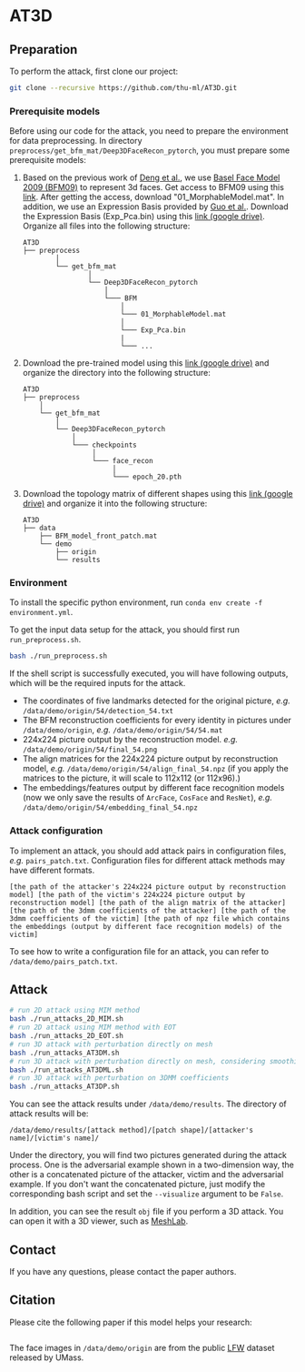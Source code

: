 # AT3D

## Preparation

To perform the attack, first clone our project:

```bash
git clone --recursive https://github.com/thu-ml/AT3D.git
```

### Prerequisite models
Before using our code for the attack, you need to prepare the environment for data preprocessing. In directory `preprocess/get_bfm_mat/Deep3DFaceRecon_pytorch`, you must prepare some prerequisite models:

1. Based on the previous work of [Deng et al.](https://arxiv.org/abs/1903.08527), we use [Basel Face Model 2009 (BFM09)](https://faces.dmi.unibas.ch/bfm/main.php?nav=1-0&id=basel_face_model) to represent 3d faces. Get access to BFM09 using this [link](https://faces.dmi.unibas.ch/bfm/main.php?nav=1-2&id=downloads). After getting the access, download "01_MorphableModel.mat". In addition, we use an Expression Basis provided by [Guo et al.](https://github.com/Juyong/3DFace). Download the Expression Basis (Exp_Pca.bin) using this [link (google drive)](https://drive.google.com/file/d/1bw5Xf8C12pWmcMhNEu6PtsYVZkVucEN6/view). Organize all files into the following structure:

    ```
    AT3D
    ├── preprocess
            │
            └── get_bfm_mat
                    │
                    └── Deep3DFaceRecon_pytorch
                        │
                        └─── BFM
                            │
                            └─── 01_MorphableModel.mat
                            │
                            └─── Exp_Pca.bin
                            |
                            └─── ...
    ```
2. Download the pre-trained model using this [link (google drive)](https://drive.google.com/drive/folders/1liaIxn9smpudjjqMaWWRpP0mXRW_qRPP) and organize the directory into the following structure:

    ```
    AT3D
    ├── preprocess
        │
        └── get_bfm_mat
            │
            └── Deep3DFaceRecon_pytorch
                │
                └─── checkpoints
                     │
                     └─── face_recon
                          │
                          └─── epoch_20.pth

    ```

3. Download the topology matrix of different shapes using this [link (google drive)](https://drive.google.com/file/d/10scXpVnxMNNHqsdVThSYVvJP4oa20n7i/view?usp=share_link) and organize it into the following structure:

    ```
    AT3D
    ├── data
        ├── BFM_model_front_patch.mat
        └── demo
            ├── origin
            └── results
    
    ```

### Environment

To install the specific python environment, run `conda env create -f environment.yml`.

To get the input data setup for the attack, you should first run `run_preprocess.sh`.

```bash
bash ./run_preprocess.sh
```

If the shell script is successfully executed, you will have following outputs, which will be the required inputs for the attack.

- The coordinates of five landmarks detected for the original picture, *e.g.* `/data/demo/origin/54/detection_54.txt`
- The BFM reconstruction coefficients for every identity in pictures under `/data/demo/origin`, *e.g.* `/data/demo/origin/54/54.mat`
- 224x224 picture output by the reconstruction model. *e.g.* `/data/demo/origin/54/final_54.png`
- The align matrices for the 224x224 picture output by reconstruction model, *e.g.* `/data/demo/origin/54/align_final_54.npz` (if you apply the matrices to the picture, it will scale to 112x112 (or 112x96).)
- The embeddings/features output by different face recognition models (now we only save the results of `ArcFace`, `CosFace` and `ResNet`), *e.g.* `/data/demo/origin/54/embedding_final_54.npz`


### Attack configuration
To implement an attack, you should add attack pairs in configuration files, *e.g.* `pairs_patch.txt`. Configuration files for different attack methods may have different formats.

```
[the path of the attacker's 224x224 picture output by reconstruction model] [the path of the victim's 224x224 picture output by reconstruction model] [the path of the align matrix of the attacker] [the path of the 3dmm coefficients of the attacker] [the path of the 3dmm coefficients of the victim] [the path of npz file which contains the embeddings (output by different face recognition models) of the victim]
```
To see how to write a configuration file for an attack, you can refer to `/data/demo/pairs_patch.txt`.


## Attack

```bash
# run 2D attack using MIM method
bash ./run_attacks_2D_MIM.sh
# run 2D attack using MIM method with EOT
bash ./run_attacks_2D_EOT.sh
# run 3D attack with perturbation directly on mesh
bash ./run_attacks_AT3DM.sh
# run 3D attack with perturbation directly on mesh, considering smoothing loss
bash ./run_attacks_AT3DML.sh
# run 3D attack with perturbation on 3DMM coefficients
bash ./run_attacks_AT3DP.sh
```
You can see the attack results under `/data/demo/results`. The directory of attack results will be:

```
/data/demo/results/[attack method]/[patch shape]/[attacker's name]/[victim's name]/
```

Under the directory, you will find two pictures generated during the attack process. One is the adversarial example shown in a two-dimension way, the other is a concatenated picture of the attacker, victim and the adversarial example. If you don't want the concatenated picture, just modify the corresponding bash script and set the `--visualize` argument to be `False`.

 In addition, you can see the result `obj` file if you perform a 3D attack. You can open it with a 3D viewer, such as [MeshLab](https://github.com/cnr-isti-vclab/meshlab).

## Contact
If you have any questions, please contact the paper authors.

## Citation

Please cite the following paper if this model helps your research:

```

```

The face images in `/data/demo/origin` are from the public [LFW](http://vis-www.cs.umass.edu/lfw/) dataset released by UMass.

